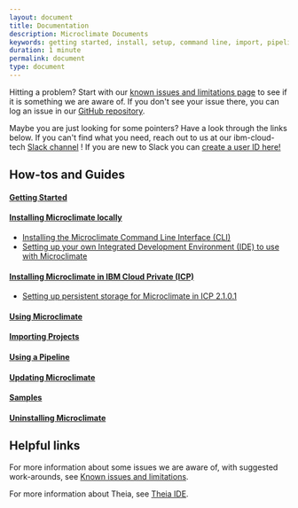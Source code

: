 ```yaml
---
layout: document
title: Documentation
description: Microclimate Documents
keywords: getting started, install, setup, command line, import, pipeline, update, samples, help, theia
duration: 1 minute
permalink: document
type: document
---
```


Hitting a problem? Start with our [known issues and limitations page](./knownissues) to see if it is something we are aware of. If you don't see your issue there, you can log an issue in our [GitHub repository](https://github.com/orgs/microclimate-dev2ops).

Maybe you are just looking for some pointers? Have a look through the links below. If you can't find what you need, reach out to us at our ibm-cloud-tech [Slack channel](https://ibm-cloud-tech.slack.com/messages/microclimate) ! If you are new to Slack you can [create a user ID here!](https://slack-invite-ibm-cloud-tech.mybluemix.net/)

## How-tos and Guides

#### [Getting Started](./gettingstarted)

#### [Installing Microclimate locally](./installlocally)
* [Installing the Microclimate Command Line Interface (CLI)](./cli)
* [Setting up your own Integrated Development Environment (IDE) to use with Microclimate](./howToIDE)

#### [Installing Microclimate in IBM Cloud Private (ICP)](./installicp)
* [Setting up persistent storage for Microclimate in ICP 2.1.0.1](./persistent)

#### [Using Microclimate](./usingmicroclimate)

#### [Importing Projects](./projectimport)

#### [Using a Pipeline](./usingpipeline)

#### [Updating Microclimate](./update)

#### [Samples](./samples)

#### [Uninstalling Microclimate](./uninstall)

## Helpful links
For more information about some issues we are aware of, with suggested work-arounds, see [Known issues and limitations](./knownissues).

For more information about Theia, see [Theia IDE](http://www.theia-ide.org/).
